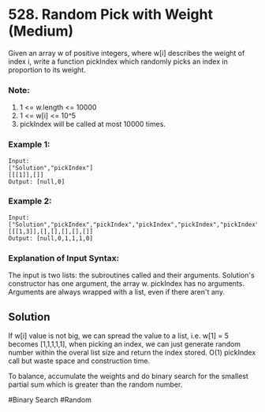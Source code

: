 # 528. Random Pick with Weight (Medium)

Given an array w of positive integers, where w[i] describes the weight of index i, write a function pickIndex which randomly picks an index in proportion to its weight.

### Note:
1. 1 <= w.length <= 10000
2. 1 <= w[i] <= 10^5
3. pickIndex will be called at most 10000 times.

### Example 1:
```
Input: 
["Solution","pickIndex"]
[[[1]],[]]
Output: [null,0]
```

### Example 2:
```
Input: 
["Solution","pickIndex","pickIndex","pickIndex","pickIndex","pickIndex"]
[[[1,3]],[],[],[],[],[]]
Output: [null,0,1,1,1,0]
```

### Explanation of Input Syntax:
The input is two lists: the subroutines called and their arguments. Solution's constructor has one argument, the array w. pickIndex has no arguments. Arguments are always wrapped with a list, even if there aren't any.

## Solution
If w[i] value is not big, we can spread the value to a list, i.e. w[1] = 5 becomes [1,1,1,1,1], when picking an index, we can just generate random number within the overal list size and return the index stored. O(1) pickIndex call but waste space and construction time.

To balance, accumulate the weights and do binary search for the smallest partial sum which is greater than the random number.

#Binary Search #Random
